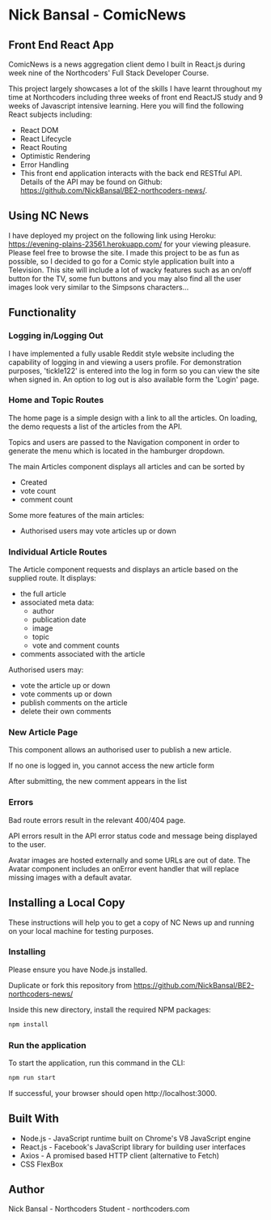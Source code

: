 # Nick Bansal - ComicNews
## Front End React App

ComicNews is a news aggregation client demo I built in React.js during week nine of the Northcoders' Full Stack Developer Course.

This project largely showcases a lot of the skills I have learnt throughout my time at Northcoders including three weeks of front end ReactJS study and 9 weeks of Javascript intensive learning. Here you will find the following React subjects including:

* React DOM
* React Lifecycle
* React Routing
* Optimistic Rendering
* Error Handling
* This front end application interacts with the back end RESTful API. Details of the API may be found on Github: https://github.com/NickBansal/BE2-northcoders-news/.

## Using NC News
I have deployed my project on the following link using Heroku: https://evening-plains-23561.herokuapp.com/ for your viewing pleasure. Please feel free to browse the site.
I made this project to be as fun as possible, so I decided to go for a Comic style application built into a Television. This site will include a lot of wacky features such as an on/off button for the TV, some fun buttons and you may also find all the user images look very similar to the Simpsons characters...

## Functionality

### Logging in/Logging Out
I have implemented a fully usable Reddit style website including the capability of logging in and viewing a users profile. For demonstration purposes, 'tickle122' is entered into the log in form so you can view the site when signed in. An option to log out is also available form the 'Login' page.

### Home and Topic Routes
The home page is a simple design with a link to all the articles. On loading, the demo requests a list of the articles from the API. 

Topics and users are passed to the Navigation component in order to generate the menu which is located in the hamburger dropdown.

The main Articles component displays all articles and can be sorted by
* Created
* vote count
* comment count

Some more features of the main articles:
* Authorised users may vote articles up or down

### Individual Article Routes

The Article component requests and displays an article based on the supplied route. It displays:

* the full article
* associated meta data:
  * author
  * publication date
  * image
  * topic
  * vote and comment counts
* comments associated with the article

Authorised users may:

* vote the article up or down
* vote comments up or down
* publish comments on the article
* delete their own comments

### New Article Page

This component allows an authorised user to publish a new article.

If no one is logged in, you cannot access the new article form

After submitting, the new comment appears in the list

### Errors
Bad route errors result in the relevant 400/404 page.

API errors result in the API error status code and message being displayed to the user.

Avatar images are hosted externally and some URLs are out of date. The Avatar component includes an onError event handler that will replace missing images with a default avatar.

## Installing a Local Copy
These instructions will help you to get a copy of NC News up and running on your local machine for testing purposes.

### Installing

Please ensure you have Node.js installed.

Duplicate or fork this repository from https://github.com/NickBansal/BE2-northcoders-news/

Inside this new directory, install the required NPM packages:

```js
npm install
```

### Run the application

To start the application, run this command in the CLI:

```js
npm run start
```

If successful, your browser should open http://localhost:3000.

## Built With
* Node.js - JavaScript runtime built on Chrome's V8 JavaScript engine
* React.js - Facebook's JavaScript library for building user interfaces
* Axios - A promised based HTTP client (alternative to Fetch)
* CSS FlexBox

## Author
Nick Bansal - Northcoders Student - northcoders.com
